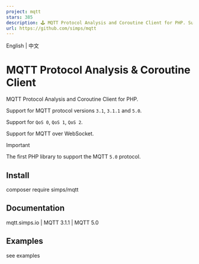 ```yaml
---
project: mqtt
stars: 385
description: 🕹 MQTT Protocol Analysis and Coroutine Client for PHP. Support for 3.1, 3.1.1 and 5.0 versions of the MQTT protocol.
url: https://github.com/simps/mqtt
---
```


English | 中文

MQTT Protocol Analysis & Coroutine Client
=========================================

MQTT Protocol Analysis and Coroutine Client for PHP.

Support for MQTT protocol versions `3.1`, `3.1.1` and `5.0`.

Support for `QoS 0`, `QoS 1`, `QoS 2`.

Support for MQTT over WebSocket.

Important

The first PHP library to support the MQTT `5.0` protocol.

Install
-------

composer require simps/mqtt

Documentation
-------------

mqtt.simps.io | MQTT 3.1.1 | MQTT 5.0

Examples
--------

see examples
